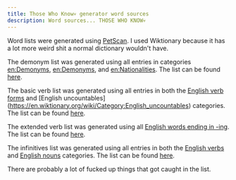```yaml
---
title: Those Who Know💀 generator word sources
description: Word sources... THOSE WHO KNOW💀
---
```


Word lists were generated using [PetScan](https://en.wikipedia.org/wiki/Wikipedia:PetScan). I used Wiktionary because it has a lot more weird shit a normal dictionary wouldn't have.

The demonym list was generated using all entries in categories [en:Demonyms](https://en.wiktionary.org/wiki/Category:en:Demonyms), [en:Demonyms](https://en.wiktionary.org/wiki/Category:en:Demonyms), and [en:Nationalities](https://en.wiktionary.org/wiki/Category:en:Nationalities). The list can be found [here](/thosewhoknow/demonyms.js).

The basic verb list was generated using all entries in both the [English verb forms](https://en.wiktionary.org/wiki/Category:English_verb_forms) and [English uncountables] (https://en.wiktionary.org/wiki/Category:English_uncountables) categories. The list can be found [here](/thosewhoknow/verbs.js).

The extended verb list was generated using all [English words ending in -ing](https://en.wiktionary.org/wiki/Category:English_terms_suffixed_with_-ing). The list can be found [here](/thosewhoknow/verbsExt.js).

The infinitives list was generated using all entries in both the [English verbs](https://en.wiktionary.org/wiki/Category:English_verbs) and [English nouns](https://en.wiktionary.org/wiki/Category:English_nouns) categories. The list can be found [here](/thosewhoknow/infinitives.js).

There are probably a lot of fucked up things that got caught in the list.